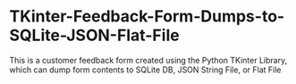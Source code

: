 # TKinter-Feedback-Form-Dumps-to-SQLite-JSON-Flat-File
This is a customer feedback form created using the Python TKinter Library, which can dump form contents to SQLite DB, JSON String File, or Flat File
